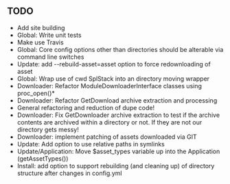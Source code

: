 TODO
----

- Add site building
- Global: Write unit tests
- Make use Travis
- Global: Core config options other than directories should be alterable via command line switches
- Update: add --rebuild-asset=asset option to force redownloading of asset
- Global: Wrap use of cwd SplStack into an directory moving wrapper
- Downloader: Refactor ModuleDownloaderInterface classes using proc_open()*
- Downloader: Refactor GetDownload archive extraction and processing
- General refactoring and reduction of dupe code!
- Downloader: Fix GetDownloader archive extraction to test if the archive contents are archived within a directory or not.  If they are not our directory gets messy!
- Downloader: implement patching of assets downloaded via GIT
- Update: Add option to use relative paths in symlinks
- Update/Application: Move $asset_types variable up into the Application (getAssetTypes())
- Install: add option to support rebuilding (and cleaning up) of directory structure after changes in config.yml